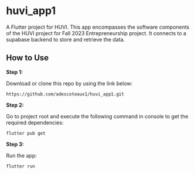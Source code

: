 # huvi_app1

A Flutter project for HUVI. This app encompasses the software components of the HUVI project for Fall 2023 Entrepreneurship project. It connects to a supabase backend to store and retrieve the data.

## How to Use

**Step 1:**

Download or clone this repo by using the link below:

```
https://github.com/adescoteaux1/huvi_app1.git
```

**Step 2:**

Go to project root and execute the following command in console to get the required dependencies:

```
flutter pub get 
```

**Step 3:**

Run the app:

```
flutter run
```
